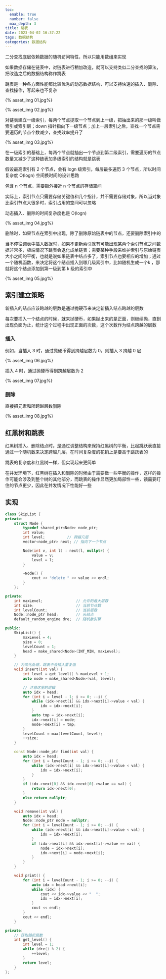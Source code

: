 ```yaml
---
toc:
  enable: true
  number: false
  max_depth: 3
title: 跳表
date: 2023-04-02 16:37:22
tags: 数据结构
categories: 数据结构
---
```


二分查找底层依赖数据的随机访问特性，所以只能用数组来实现

如果数据存储在链表中，对链表进行稍加改造，就可以支持类似二分查找的算法，把改造之后的数据结构称作跳表

跳表是一种各方面性能都比较优秀的动态数据结构，可以支持快速的插入、删除、查找操作，写起来也不复杂

{% asset_img 01.jpg%}

{% asset_img 02.jpg%}

对链表建立一级索引，每两个节点提取一个节点到上一级，把抽出来的那一级叫做索引或索引层；down 指针指向下一级节点；加上一层索引之后，查找一个节点需要遍历的节点个数减少，查找效率提升了
  
{% asset_img 03.jpg%}

在一级索引的基础上，每两个节点就抽出一个节点到第二级索引，需要遍历的节点数量又减少了这种链表加多级索引的结构就是跳表

假设最高索引有 2 个节点，会有 logn 级索引，每层最多遍历 3 个节点，所以时间复杂度 O(logn)
空间换时间的设计思路

包含 n 个节点，需要额外接近 n 个节点的存储空间

实际上，索引节点只需要存储关键值和几个指针，并不需要存储对象，所以当对象比索引节点大很多时，索引占用的空间可以忽略

动态插入、删除的时间复杂度也是 O(logn)

{% asset_img 04.jpg%}

删除时，如果节点在索引中出现，除了删除原始链表中的节点，还要删除索引中的
  
当不停往调表中插入数据时，如果不更新索引就有可能出现某两个索引节点之间数据非常多，极端情况下跳表会退化成单链表；需要某种手段来维护索引与原始链表大小之间的平衡，也就是说如果链表中结点多了，索引节点也要相应的增加；通过一个随机函数，来决定将这个结点插入到哪几级索引中，比如随机生成一个k ，那就将这个结点添加到第一级到第 k 级的索引中

{% asset_img 05.jpg%}

## 索引建立策略

新插入的结点应该跨越的层数是通过抛硬币来决定新插入结点跨越的层数

每次要插入一个结点的时候，就来抛硬币，如果抛出来的是正面，则继续抛，直到出现负面为止，统计这个过程中出现正面的次数，这个次数作为结点跨越的层数

### 插入

例如，当插入 3 时，通过抛硬币得到跨越层数为 0，则插入 3 跨越 0 层

{% asset_img 06.jpg%}

插入 4 时，通过抛硬币得到跨越层数为 2

{% asset_img 07.jpg%}

### 删除

直接把元素和所跨越层数删除

{% asset_img 08.jpg%}

## 红黑树和跳表

红黑树插入、删除结点时，是通过调整结构来保持红黑树的平衡，比起跳跃表直接通过一个随机数来决定跨越几层，在时间复杂度的花销上是要高于跳跃表的

跳表的复杂度和红黑树一样，但实现起来更简单

在并发环境下，红黑树在插入和删除的时候由于需要做一些平衡的操作，这样的操作可能会涉及到整个树的其他部分，而跳表的操作显然更加局部性一些，锁需要盯住的节点更少，因此在并发情况下性能好一些

## 实现

```cpp
class SkipList {
private:
    struct Node {
        typedef shared_ptr<Node> node_ptr;
        int value;
        int level;          // 跨越几层
        vector<node_ptr> next; // 指向下一个节点

        Node(int v, int l) : next(l, nullptr) {
            value = v;
            level = l;
        }

        ~Node() {
            cout << "delete " << value << endl;
        }
    };

private:
	int maxLevel;               // 允许的最大层数
	int size;                   // 当前节点数
	int levelCount;             // 当前层数
	Node::node_ptr head;        // 头结点
	default_random_engine dre;  // 随机数引擎

public:
	SkipList() {
		maxLevel = 4;
		size = 0;
		levelCount = 1;
		head = make_shared<Node>(INT_MIN, maxLevel);
	}

	// 为简化处理，跳表不会插入重复值
	void insert(int val) {
		int level = get_level() % maxLevel + 1;
		auto node = make_shared<Node>(val, level);

		// 注意这里的逻辑
		auto idx = head;
		for (int i = level - 1; i >= 0; --i) {
			while (idx->next[i] && idx->next[i]->value < val) {
				idx = idx->next[i];
			}
			auto tmp = idx->next[i];
			idx->next[i] = node;
			node->next[i] = tmp;
		}
		levelCount = max(levelCount, level);
		++size;
	}

	const Node::node_ptr find(int val) {
		auto idx = head;
		for (int i = levelCount - 1; i >= 0; --i) {
			while (idx->next[i] && idx->next[i]->value < val) {
				idx = idx->next[i];
			}
		}
		if (idx->next[0] && idx->next[0]->value == val) {
			return idx->next[0];
		}
		else return nullptr;
	}

	void remove(int val) {
		auto idx = head;
		Node::node_ptr node = nullptr;
		for (int i = levelCount - 1; i >= 0; --i) {
			while (idx->next[i] && idx->next[i]->value < val) {
				idx = idx->next[i];
			}
			if (idx->next[i] && idx->next[i]->value == val) {
				node = idx->next[i];
				idx->next[i] = node->next[i];
			}
		}
	}

	void print() {
		for (int i = levelCount - 1; i >= 0; --i) {
			auto idx = head->next[i];
			while (idx) {
				cout << idx->value << "  ";
				idx = idx->next[i];
			}
			cout << endl;
		}
		cout << endl;
	}

private:
	// 获取随机层数
	int get_level() {
		int level = 1;
		while (dre() % 2) {
			++level;
		}
		return level;
	}
};
```